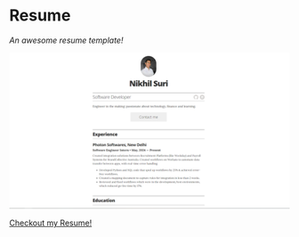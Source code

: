 # Resume

*An awesome resume template!*

![img](images/screenshot.png)

[Checkout my Resume!](https://nikhil21268.github.io/Resume/)
